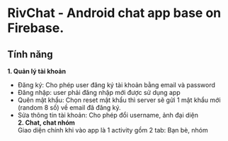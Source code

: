 # RivChat - Android chat app base on Firebase.  
## Tính năng  
**1. Quản lý tài khoản**  
* Đăng ký: Cho phép user đăng ký tài khoản bằng email và password
* Đăng nhập: user phải đăng nhập mới được sử dụng app
* Quên mật khẩu: Chọn reset mật khẩu thì server sẽ gửi 1 mật khẩu mới (random 8 số) về email đã đăng ký.
* Sửa thông tin tài khoản: Cho phép đổi username, ảnh đại diện  
**2. Chat, chat nhóm**  
Giao diện chính khi vào app là 1 activity gồm 2 tab: Bạn bè, nhóm

